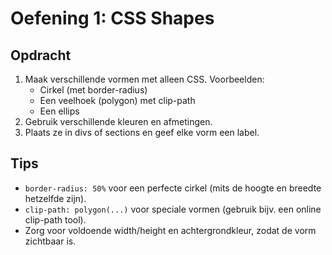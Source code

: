 # Oefening 1: CSS Shapes

## Opdracht

1. Maak verschillende vormen met alleen CSS. Voorbeelden:
   - Cirkel (met border-radius)
   - Een veelhoek (polygon) met clip-path
   - Een ellips
2. Gebruik verschillende kleuren en afmetingen.
3. Plaats ze in divs of sections en geef elke vorm een label.

## Tips

- `border-radius: 50%` voor een perfecte cirkel (mits de hoogte en breedte hetzelfde zijn).
- `clip-path: polygon(...)` voor speciale vormen (gebruik bijv. een online clip-path tool).
- Zorg voor voldoende width/height en achtergrondkleur, zodat de vorm zichtbaar is.
